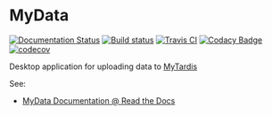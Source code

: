 MyData
======

[![Documentation Status](https://readthedocs.org/projects/mydata/badge/?version=latest)](http://mydata.readthedocs.io/en/latest/?badge=latest) [![Build status](https://ci.appveyor.com/api/projects/status/77diuk15fqp057aj?svg=true)](https://ci.appveyor.com/project/wettenhj/mydata) [![Travis CI](https://travis-ci.org/mytardis/mydata.svg?branch=develop)](https://travis-ci.org/mytardis/mydata/branches) [![Codacy Badge](https://api.codacy.com/project/badge/Grade/32bb04ac9c794d61be0e07bc01110aa6)](https://www.codacy.com/app/james-wettenhall/mydata?utm\_source=github.com&amp;utm\_medium=referral&amp;utm\_content=mytardis/mydata&amp;utm\_campaign=Badge\_Grade) [![codecov](https://codecov.io/gh/mytardis/mydata/branch/develop/graph/badge.svg)](https://codecov.io/gh/mytardis/mydata/commits)

Desktop application for uploading data to [MyTardis](http://www.mytardis.org/)

See: 
* [MyData Documentation @ Read the Docs](http://mydata.readthedocs.org/en/latest/)
